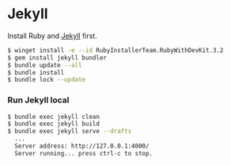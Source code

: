 # Jekyll

Install Ruby and [Jekyll](https://jekyllrb.com/docs/installation/) first.

```sh
$ winget install -e --id RubyInstallerTeam.RubyWithDevKit.3.2
$ gem install jekyll bundler
$ bundle update --all
$ bundle install
$ bundle lock --update
```

### Run Jekyll local

```sh
$ bundle exec jekyll clean
$ bundle exec jekyll build
$ bundle exec jekyll serve --drafts
  ...
  Server address: http://127.0.0.1:4000/
  Server running... press ctrl-c to stop.
```
